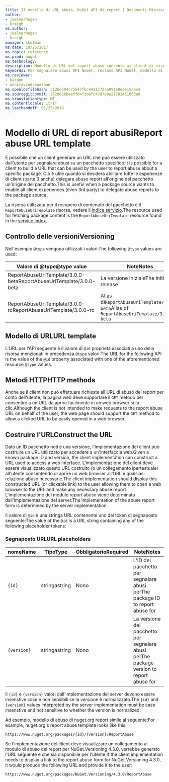 ```yaml
---
title: Il modello di URL abuso, NuGet API di report | Documenti Microsoft
author:
- joelverhagen
- kraigb
ms.author:
- joelverhagen
- kraigb
manager: skofman
ms.date: 10/26/2017
ms.topic: reference
ms.prod: nuget
ms.technology: 
description: Modello di URL del report abuso consente ai client di visualizzare un collegamento nell'interfaccia utente di loro.
keywords: Per segnalare abusi API NuGet, reclamo API NuGet, modello di URL di report NuGet.org
ms.reviewer:
- karann
- unniravindranathan
ms.openlocfilehash: c12be294c71547fbce421c72aa091e0eee15aacd
ms.sourcegitcommit: 262d026beeffd4f3b6fc47d780a2f701451663a8
ms.translationtype: MT
ms.contentlocale: it-IT
ms.lasthandoff: 01/25/2018
---
```

# <a name="report-abuse-url-template"></a><span data-ttu-id="286de-104">Modello di URL di report abusi</span><span class="sxs-lookup"><span data-stu-id="286de-104">Report abuse URL template</span></span>

<span data-ttu-id="286de-105">È possibile che un client generare un URL che può essere utilizzato dall'utente per segnalare abusi su un pacchetto specifico.</span><span class="sxs-lookup"><span data-stu-id="286de-105">It is possible for a client to build a URL that can be used by the user to report abuse about a specific package.</span></span> <span data-ttu-id="286de-106">Ciò è utile quando si desidera abilitare tutte le esperienze di client (parte 3 anche) delegare abuso report all'origine del pacchetto un'origine del pacchetto.</span><span class="sxs-lookup"><span data-stu-id="286de-106">This is useful when a package source wants to enable all client experiences (even 3rd party) to delegate abuse reports to the package source.</span></span>

<span data-ttu-id="286de-107">La risorsa utilizzata per il recupero di contenuto del pacchetto è il `ReportAbuseUriTemplate` risorse, vedere il [indice servizio](service-index.md).</span><span class="sxs-lookup"><span data-stu-id="286de-107">The resource used for fetching package content is the `ReportAbuseUriTemplate` resource found in the [service index](service-index.md).</span></span>

## <a name="versioning"></a><span data-ttu-id="286de-108">Controllo delle versioni</span><span class="sxs-lookup"><span data-stu-id="286de-108">Versioning</span></span>

<span data-ttu-id="286de-109">Nell'esempio `@type` vengono utilizzati i valori:</span><span class="sxs-lookup"><span data-stu-id="286de-109">The following `@type` values are used:</span></span>

<span data-ttu-id="286de-110">Valore di @type</span><span class="sxs-lookup"><span data-stu-id="286de-110">@type value</span></span>                       | <span data-ttu-id="286de-111">Note</span><span class="sxs-lookup"><span data-stu-id="286de-111">Notes</span></span>
--------------------------------- | -----
<span data-ttu-id="286de-112">ReportAbuseUriTemplate/3.0.0-beta</span><span class="sxs-lookup"><span data-stu-id="286de-112">ReportAbuseUriTemplate/3.0.0-beta</span></span> | <span data-ttu-id="286de-113">La versione iniziale</span><span class="sxs-lookup"><span data-stu-id="286de-113">The initial release</span></span>
<span data-ttu-id="286de-114">ReportAbuseUriTemplate/3.0.0-rc</span><span class="sxs-lookup"><span data-stu-id="286de-114">ReportAbuseUriTemplate/3.0.0-rc</span></span>   | <span data-ttu-id="286de-115">Alias di`ReportAbuseUriTemplate/3.0.0-beta`</span><span class="sxs-lookup"><span data-stu-id="286de-115">Alias of `ReportAbuseUriTemplate/3.0.0-beta`</span></span>

## <a name="url-template"></a><span data-ttu-id="286de-116">Modello di URL</span><span class="sxs-lookup"><span data-stu-id="286de-116">URL template</span></span>

<span data-ttu-id="286de-117">L'URL per l'API seguente è il valore di `@id` proprietà associati a uno della risorsa menzionati in precedenza `@type` valori.</span><span class="sxs-lookup"><span data-stu-id="286de-117">The URL for the following API is the value of the `@id` property associated with one of the aforementioned resource `@type` values.</span></span>

## <a name="http-methods"></a><span data-ttu-id="286de-118">Metodi HTTP</span><span class="sxs-lookup"><span data-stu-id="286de-118">HTTP methods</span></span>

<span data-ttu-id="286de-119">Anche se il client non può effettuare richieste all'URL di abuso del report per conto dell'utente, la pagina web deve supportare il `GET` metodo per consentire a un URL da aprire facilmente in un web browser si fa clic.</span><span class="sxs-lookup"><span data-stu-id="286de-119">Although the client is not intended to make requests to the report abuse URL on behalf of the user, the web page should support the `GET` method to allow a clicked URL to be easily opened in a web browser.</span></span>

## <a name="construct-the-url"></a><span data-ttu-id="286de-120">Costruire l'URL</span><span class="sxs-lookup"><span data-stu-id="286de-120">Construct the URL</span></span>

<span data-ttu-id="286de-121">Dato un ID pacchetto noti e una versione, l'implementazione del client può costruire un URL utilizzato per accedere a un'interfaccia web.</span><span class="sxs-lookup"><span data-stu-id="286de-121">Given a known package ID and version, the client implementation can construct a URL used to access a web interface.</span></span> <span data-ttu-id="286de-122">L'implementazione del client deve essere visualizzato questo URL costruito (o un collegamento ipertestuale) all'utente consentendo di aprire un web browser all'URL e qualsiasi relazione abuso necessarie.</span><span class="sxs-lookup"><span data-stu-id="286de-122">The client implementation should display this constructed URL (or clickable link) to the user allowing them to open a web browser to the URL and make any necessary abuse report.</span></span> <span data-ttu-id="286de-123">L'implementazione del modulo report abuso viene determinata dall'implementazione del server.</span><span class="sxs-lookup"><span data-stu-id="286de-123">The implementation of the abuse report form is determined by the server implementation.</span></span>

<span data-ttu-id="286de-124">Il valore di `@id` è una stringa URL contenente uno dei token di segnaposto seguente:</span><span class="sxs-lookup"><span data-stu-id="286de-124">The value of the `@id` is a URL string containing any of the following placeholder tokens:</span></span>

### <a name="url-placeholders"></a><span data-ttu-id="286de-125">Segnaposto URL</span><span class="sxs-lookup"><span data-stu-id="286de-125">URL placeholders</span></span>

<span data-ttu-id="286de-126">nome</span><span class="sxs-lookup"><span data-stu-id="286de-126">Name</span></span>        | <span data-ttu-id="286de-127">Tipo</span><span class="sxs-lookup"><span data-stu-id="286de-127">Type</span></span>    | <span data-ttu-id="286de-128">Obbligatorio</span><span class="sxs-lookup"><span data-stu-id="286de-128">Required</span></span> | <span data-ttu-id="286de-129">Note</span><span class="sxs-lookup"><span data-stu-id="286de-129">Notes</span></span>
----------- | ------- | -------- | -----
`{id}`      | <span data-ttu-id="286de-130">stringa</span><span class="sxs-lookup"><span data-stu-id="286de-130">string</span></span>  | <span data-ttu-id="286de-131">No</span><span class="sxs-lookup"><span data-stu-id="286de-131">no</span></span>       | <span data-ttu-id="286de-132">L'ID del pacchetto per segnalare abusi per</span><span class="sxs-lookup"><span data-stu-id="286de-132">The package ID to report abuse for</span></span>
`{version}` | <span data-ttu-id="286de-133">stringa</span><span class="sxs-lookup"><span data-stu-id="286de-133">string</span></span>  | <span data-ttu-id="286de-134">No</span><span class="sxs-lookup"><span data-stu-id="286de-134">no</span></span>       | <span data-ttu-id="286de-135">La versione del pacchetto per segnalare abusi per</span><span class="sxs-lookup"><span data-stu-id="286de-135">The package version to report abuse for</span></span>

<span data-ttu-id="286de-136">Il `{id}` e `{version}` valori dall'implementazione del server devono essere insenstive case e non sensibili se la versione è normalizzato.</span><span class="sxs-lookup"><span data-stu-id="286de-136">The `{id}` and `{version}` values interpreted by the server implementation must be case insenstive and not sensitive to whether the version is normalized.</span></span>

<span data-ttu-id="286de-137">Ad esempio, modello di abuso di nuget.org report simile al seguente:</span><span class="sxs-lookup"><span data-stu-id="286de-137">For example, nuget.org's report abuse template looks like this:</span></span>

    https://www.nuget.org/packages/{id}/{version}/ReportAbuse

<span data-ttu-id="286de-138">Se l'implementazione del client deve visualizzare un collegamento al modulo di abuso del report per NuGet.Versioning 4.3.0, verrebbe generato l'URL seguente e che sia disponibile per l'utente:</span><span class="sxs-lookup"><span data-stu-id="286de-138">If the client implementation needs to display a link to the report abuse form for NuGet.Versioning 4.3.0, it would produce the following URL and provide it to the user:</span></span>

    https://www.nuget.org/packages/NuGet.Versioning/4.3.0/ReportAbuse

